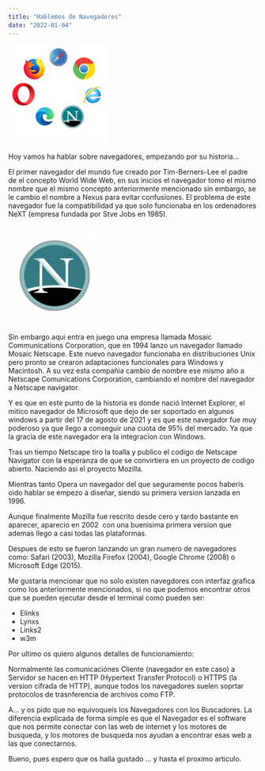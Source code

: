 ```yaml
---
title: "Hablemos de Navegadores"
date: "2022-01-04"
---
```


![](../images/navegadores-image.png)

Hoy vamos ha hablar sobre navegadores, empezando por su historia...

El primer navegador del mundo fue creado por Tim-Berners-Lee el padre de el concepto World Wide Web, en sus inicios el navegador tomo el mismo nombre que el mismo concepto anteriormente mencionado sin embargo, se le cambio el nombre a Nexus para evitar confusiones. El problema de este navegador fue la compatibilidad ya que solo funcionaba en los ordenadores NeXT (empresa fundada por Stve Jobs en 1985).

![](../images/netscape-logo.png)

Sin embargo aqui entra en juego una empresa llamada Mosaic Communications Corporation, que en 1994 lanzo un navegador llamado Mosaic Netscape. Este nuevo navegador funcionaba en distribuciones Unix pero pronto se crearon adaptaciones funcionales para Windows y Macintosh. A su vez esta compañia cambio de nombre ese mismo año a Netscape Comunications Corporation, cambiando el nombre del navegador a Netscape navigator.

Y es que en este punto de la historia es donde nació Internet Explorer, el mitico navegador de Microsoft que dejo de ser soportado en algunos windows a partir del 17 de agosto de 2021 y es que este navegador fue muy poderoso ya que llego a conseguir una cuota de 95% del mercado. Ya que la gracia de este navegador era la integracion con Windows.

Tras un tiempo Netscape tiro la toalla y publico el codigo de Netscape Navigator con la esperanza de que se convirtiera en un proyecto de codigo abierto. Naciendo asi el proyecto Mozilla.

Mientras tanto Opera un navegador del que seguramente pocos haberis oido hablar se empezo a diseñar, siendo su primera version lanzada en 1996.

Aunque finalmente Mozilla fue rescrito desde cero y tardo bastante en aparecer, aparecio en 2002  con una buenisima primera version que ademas llego a casi todas las plataformas.

Despues de esto se fueron lanzando un gran numero de navegadores como: Safari (2003), Mozilla Firefox (2004), Google Chrome (2008) o Microsoft Edge (2015).

Me gustaria mencionar que no solo existen navegdores con interfaz grafica como los anteriormente mencionados, si no que podemos encontrar otros que se pueden ejecutar desde el terminal como pueden ser:

- Elinks
- Lynxs
- Links2
- w3m

Por ultimo os quiero algunos detalles de funcionamiento:

Normalmente las comunicaciónes Cliente (navegador en este caso) a Servidor se hacen en HTTP (Hypertext Transfer Protocol) o HTTPS (la version cifrada de HTTP), aunque todos los navegadores suelen soprtar protocolos de trasnferencia de archivos como FTP.

A... y os pido que no equivoqueís los Navegadores con los Buscadores. La diferencia explicada de forma simple es que el Navegador es el software que nos permite conectar con las web de internet y los motores de busqueda, y los motores de busqueda nos ayudan a encontrar esas web a las que conectarnos.

Bueno, pues espero que os halla gustado ... y hasta el proximo articulo.
